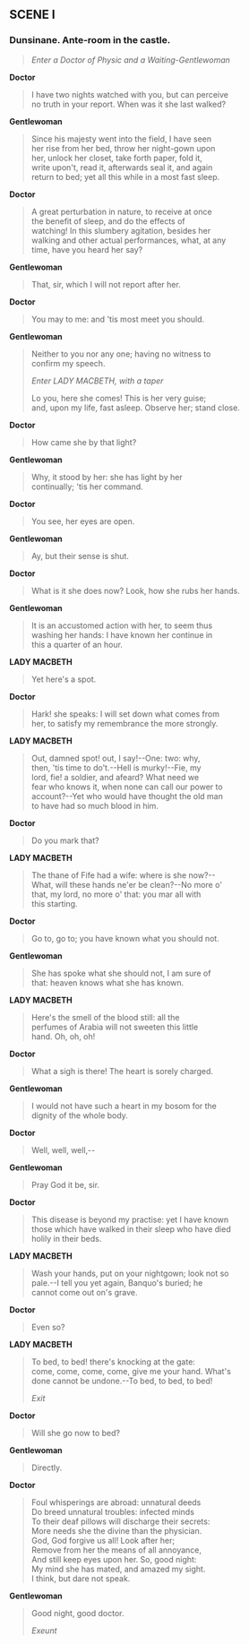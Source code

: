 ## SCENE I

### Dunsinane. Ante-room in the castle.

> *Enter a Doctor of Physic and a Waiting-Gentlewoman*

<span id="speech1">**Doctor**</span>

> <span id="5.1.1">I have two nights watched with you, but can
> perceive</span>  
> <span id="5.1.2">no truth in your report. When was it she last
> walked?</span>  

<span id="speech2">**Gentlewoman**</span>

> <span id="5.1.3">Since his majesty went into the field, I have
> seen</span>  
> <span id="5.1.4">her rise from her bed, throw her night-gown
> upon</span>  
> <span id="5.1.5">her, unlock her closet, take forth paper, fold
> it,</span>  
> <span id="5.1.6">write upon't, read it, afterwards seal it, and
> again</span>  
> <span id="5.1.7">return to bed; yet all this while in a most fast
> sleep.</span>  

<span id="speech3">**Doctor**</span>

> <span id="5.1.8">A great perturbation in nature, to receive at
> once</span>  
> <span id="5.1.9">the benefit of sleep, and do the effects of</span>  
> <span id="5.1.10">watching! In this slumbery agitation, besides
> her</span>  
> <span id="5.1.11">walking and other actual performances, what, at
> any</span>  
> <span id="5.1.12">time, have you heard her say?</span>  

<span id="speech4">**Gentlewoman**</span>

> <span id="5.1.13">That, sir, which I will not report after
> her.</span>  

<span id="speech5">**Doctor**</span>

> <span id="5.1.14">You may to me: and 'tis most meet you
> should.</span>  

<span id="speech6">**Gentlewoman**</span>

> <span id="5.1.15">Neither to you nor any one; having no witness
> to</span>  
> <span id="5.1.16">confirm my speech.</span>  
>
> *Enter LADY MACBETH, with a taper*
>
> <span id="5.1.17">Lo you, here she comes! This is her very
> guise;</span>  
> <span id="5.1.18">and, upon my life, fast asleep. Observe her; stand
> close.</span>  

<span id="speech7">**Doctor**</span>

> <span id="5.1.19">How came she by that light?</span>  

<span id="speech8">**Gentlewoman**</span>

> <span id="5.1.20">Why, it stood by her: she has light by her</span>  
> <span id="5.1.21">continually; 'tis her command.</span>  

<span id="speech9">**Doctor**</span>

> <span id="5.1.22">You see, her eyes are open.</span>  

<span id="speech10">**Gentlewoman**</span>

> <span id="5.1.23">Ay, but their sense is shut.</span>  

<span id="speech11">**Doctor**</span>

> <span id="5.1.24">What is it she does now? Look, how she rubs her
> hands.</span>  

<span id="speech12">**Gentlewoman**</span>

> <span id="5.1.25">It is an accustomed action with her, to seem
> thus</span>  
> <span id="5.1.26">washing her hands: I have known her continue
> in</span>  
> <span id="5.1.27">this a quarter of an hour.</span>  

<span id="speech13">**LADY MACBETH**</span>

> <span id="5.1.28">Yet here's a spot.</span>  

<span id="speech14">**Doctor**</span>

> <span id="5.1.29">Hark! she speaks: I will set down what comes
> from</span>  
> <span id="5.1.30">her, to satisfy my remembrance the more
> strongly.</span>  

<span id="speech15">**LADY MACBETH**</span>

> <span id="5.1.31">Out, damned spot! out, I say!--One: two:
> why,</span>  
> <span id="5.1.32">then, 'tis time to do't.--Hell is murky!--Fie,
> my</span>  
> <span id="5.1.33">lord, fie! a soldier, and afeard? What need
> we</span>  
> <span id="5.1.34">fear who knows it, when none can call our power
> to</span>  
> <span id="5.1.35">account?--Yet who would have thought the old
> man</span>  
> <span id="5.1.36">to have had so much blood in him.</span>  

<span id="speech16">**Doctor**</span>

> <span id="5.1.37">Do you mark that?</span>  

<span id="speech17">**LADY MACBETH**</span>

> <span id="5.1.38">The thane of Fife had a wife: where is she
> now?--</span>  
> <span id="5.1.39">What, will these hands ne'er be clean?--No more
> o'</span>  
> <span id="5.1.40">that, my lord, no more o' that: you mar all
> with</span>  
> <span id="5.1.41">this starting.</span>  

<span id="speech18">**Doctor**</span>

> <span id="5.1.42">Go to, go to; you have known what you should
> not.</span>  

<span id="speech19">**Gentlewoman**</span>

> <span id="5.1.43">She has spoke what she should not, I am sure
> of</span>  
> <span id="5.1.44">that: heaven knows what she has known.</span>  

<span id="speech20">**LADY MACBETH**</span>

> <span id="5.1.45">Here's the smell of the blood still: all
> the</span>  
> <span id="5.1.46">perfumes of Arabia will not sweeten this
> little</span>  
> <span id="5.1.47">hand. Oh, oh, oh!</span>  

<span id="speech21">**Doctor**</span>

> <span id="5.1.48">What a sigh is there! The heart is sorely
> charged.</span>  

<span id="speech22">**Gentlewoman**</span>

> <span id="5.1.49">I would not have such a heart in my bosom for
> the</span>  
> <span id="5.1.50">dignity of the whole body.</span>  

<span id="speech23">**Doctor**</span>

> <span id="5.1.51">Well, well, well,--</span>  

<span id="speech24">**Gentlewoman**</span>

> <span id="5.1.52">Pray God it be, sir.</span>  

<span id="speech25">**Doctor**</span>

> <span id="5.1.53">This disease is beyond my practise: yet I have
> known</span>  
> <span id="5.1.54">those which have walked in their sleep who have
> died</span>  
> <span id="5.1.55">holily in their beds.</span>  

<span id="speech26">**LADY MACBETH**</span>

> <span id="5.1.56">Wash your hands, put on your nightgown; look not
> so</span>  
> <span id="5.1.57">pale.--I tell you yet again, Banquo's buried;
> he</span>  
> <span id="5.1.58">cannot come out on's grave.</span>  

<span id="speech27">**Doctor**</span>

> <span id="5.1.59">Even so?</span>  

<span id="speech28">**LADY MACBETH**</span>

> <span id="5.1.60">To bed, to bed! there's knocking at the
> gate:</span>  
> <span id="5.1.61">come, come, come, come, give me your hand.
> What's</span>  
> <span id="5.1.62">done cannot be undone.--To bed, to bed, to
> bed!</span>  
>
> *Exit*

<span id="speech29">**Doctor**</span>

> <span id="5.1.63">Will she go now to bed?</span>  

<span id="speech30">**Gentlewoman**</span>

> <span id="5.1.64">Directly.</span>  

<span id="speech31">**Doctor**</span>

> <span id="5.1.65">Foul whisperings are abroad: unnatural
> deeds</span>  
> <span id="5.1.66">Do breed unnatural troubles: infected minds</span>  
> <span id="5.1.67">To their deaf pillows will discharge their
> secrets:</span>  
> <span id="5.1.68">More needs she the divine than the
> physician.</span>  
> <span id="5.1.69">God, God forgive us all! Look after her;</span>  
> <span id="5.1.70">Remove from her the means of all annoyance,</span>  
> <span id="5.1.71">And still keep eyes upon her. So, good
> night:</span>  
> <span id="5.1.72">My mind she has mated, and amazed my sight.</span>  
> <span id="5.1.73">I think, but dare not speak.</span>  

<span id="speech32">**Gentlewoman**</span>

> <span id="5.1.74">Good night, good doctor.</span>  
>
> *Exeunt*
